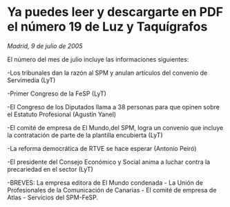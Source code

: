 # Ya puedes leer y descargarte en PDF el número 19 de Luz y Taquígrafos

*Madrid, 9 de julio de 2005*

El número del mes de julio incluye las informaciones siguientes:

-Los tribunales dan la razón al SPM y anulan artículos del convenio de Servimedia (LyT)

-Primer Congreso de la FeSP (LyT)

-El Congreso de los Diputados llama a 38 personas para que opinen sobre el Estatuto Profesional (Agustín Yanel)

-El comité de empresa de El Mundo,del SPM, logra un convenio que incluye la contratación de parte de la plantilla encubierta (LyT)

-La reforma democrática de RTVE se hace esperar (Antonio Peiró)

-El presidente del Consejo Económico y Social anima a luchar contra la precariedad en el sector (LyT)

-BREVES: La empresa editora de El Mundo condenada - La Unión de Profesionales de la Comunicación de Canarias - El comité de empresa de Atlas - Servicios del SPM-FeSP.

